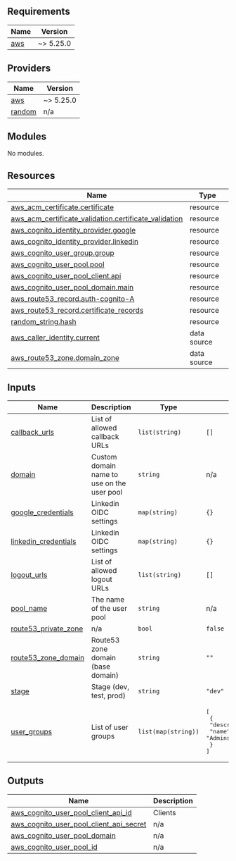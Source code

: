 ## Requirements

| Name | Version |
|------|---------|
| <a name="requirement_aws"></a> [aws](#requirement\_aws) | ~> 5.25.0 |

## Providers

| Name | Version |
|------|---------|
| <a name="provider_aws"></a> [aws](#provider\_aws) | ~> 5.25.0 |
| <a name="provider_random"></a> [random](#provider\_random) | n/a |

## Modules

No modules.

## Resources

| Name | Type |
|------|------|
| [aws_acm_certificate.certificate](https://registry.terraform.io/providers/hashicorp/aws/latest/docs/resources/acm_certificate) | resource |
| [aws_acm_certificate_validation.certificate_validation](https://registry.terraform.io/providers/hashicorp/aws/latest/docs/resources/acm_certificate_validation) | resource |
| [aws_cognito_identity_provider.google](https://registry.terraform.io/providers/hashicorp/aws/latest/docs/resources/cognito_identity_provider) | resource |
| [aws_cognito_identity_provider.linkedin](https://registry.terraform.io/providers/hashicorp/aws/latest/docs/resources/cognito_identity_provider) | resource |
| [aws_cognito_user_group.group](https://registry.terraform.io/providers/hashicorp/aws/latest/docs/resources/cognito_user_group) | resource |
| [aws_cognito_user_pool.pool](https://registry.terraform.io/providers/hashicorp/aws/latest/docs/resources/cognito_user_pool) | resource |
| [aws_cognito_user_pool_client.api](https://registry.terraform.io/providers/hashicorp/aws/latest/docs/resources/cognito_user_pool_client) | resource |
| [aws_cognito_user_pool_domain.main](https://registry.terraform.io/providers/hashicorp/aws/latest/docs/resources/cognito_user_pool_domain) | resource |
| [aws_route53_record.auth-cognito-A](https://registry.terraform.io/providers/hashicorp/aws/latest/docs/resources/route53_record) | resource |
| [aws_route53_record.certificate_records](https://registry.terraform.io/providers/hashicorp/aws/latest/docs/resources/route53_record) | resource |
| [random_string.hash](https://registry.terraform.io/providers/hashicorp/random/latest/docs/resources/string) | resource |
| [aws_caller_identity.current](https://registry.terraform.io/providers/hashicorp/aws/latest/docs/data-sources/caller_identity) | data source |
| [aws_route53_zone.domain_zone](https://registry.terraform.io/providers/hashicorp/aws/latest/docs/data-sources/route53_zone) | data source |

## Inputs

| Name | Description | Type | Default | Required |
|------|-------------|------|---------|:--------:|
| <a name="input_callback_urls"></a> [callback\_urls](#input\_callback\_urls) | List of allowed callback URLs | `list(string)` | `[]` | no |
| <a name="input_domain"></a> [domain](#input\_domain) | Custom domain name to use on the user pool | `string` | n/a | yes |
| <a name="input_google_credentials"></a> [google\_credentials](#input\_google\_credentials) | Linkedin OIDC settings | `map(string)` | `{}` | no |
| <a name="input_linkedin_credentials"></a> [linkedin\_credentials](#input\_linkedin\_credentials) | Linkedin OIDC settings | `map(string)` | `{}` | no |
| <a name="input_logout_urls"></a> [logout\_urls](#input\_logout\_urls) | List of allowed logout URLs | `list(string)` | `[]` | no |
| <a name="input_pool_name"></a> [pool\_name](#input\_pool\_name) | The name of the user pool | `string` | n/a | yes |
| <a name="input_route53_private_zone"></a> [route53\_private\_zone](#input\_route53\_private\_zone) | n/a | `bool` | `false` | no |
| <a name="input_route53_zone_domain"></a> [route53\_zone\_domain](#input\_route53\_zone\_domain) | Route53 zone domain (base domain) | `string` | `""` | no |
| <a name="input_stage"></a> [stage](#input\_stage) | Stage (dev, test, prod) | `string` | `"dev"` | no |
| <a name="input_user_groups"></a> [user\_groups](#input\_user\_groups) | List of user groups | `list(map(string))` | <pre>[<br>  {<br>    "description": "Admin users",<br>    "name": "Admins"<br>  }<br>]</pre> | no |

## Outputs

| Name | Description |
|------|-------------|
| <a name="output_aws_cognito_user_pool_client_api_id"></a> [aws\_cognito\_user\_pool\_client\_api\_id](#output\_aws\_cognito\_user\_pool\_client\_api\_id) | Clients |
| <a name="output_aws_cognito_user_pool_client_api_secret"></a> [aws\_cognito\_user\_pool\_client\_api\_secret](#output\_aws\_cognito\_user\_pool\_client\_api\_secret) | n/a |
| <a name="output_aws_cognito_user_pool_domain"></a> [aws\_cognito\_user\_pool\_domain](#output\_aws\_cognito\_user\_pool\_domain) | n/a |
| <a name="output_aws_cognito_user_pool_id"></a> [aws\_cognito\_user\_pool\_id](#output\_aws\_cognito\_user\_pool\_id) | n/a |
